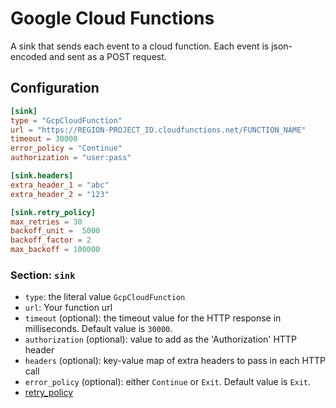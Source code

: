 # Google Cloud Functions

A sink that sends each event to a cloud function. Each event is json-encoded and sent as a POST request.

## Configuration

```toml
[sink]
type = "GcpCloudFunction"
url = "https://REGION-PROJECT_ID.cloudfunctions.net/FUNCTION_NAME"
timeout = 30000
error_policy = "Continue"
authorization = "user:pass"

[sink.headers]
extra_header_1 = "abc"
extra_header_2 = "123"

[sink.retry_policy]
max_retries = 30
backoff_unit =  5000
backoff_factor = 2
max_backoff = 100000
```

### Section: `sink`

- `type`: the literal value `GcpCloudFunction`
- `url`: Your function url
- `timeout` (optional): the timeout value for the HTTP response in milliseconds. Default value is `30000`.
- `authorization` (optional): value to add as the 'Authorization' HTTP header
- `headers` (optional): key-value map of extra headers to pass in each HTTP call
- `error_policy` (optional): either `Continue` or `Exit`. Default value is `Exit`.
- [retry_policy](../advanced/retry_policy.md)
